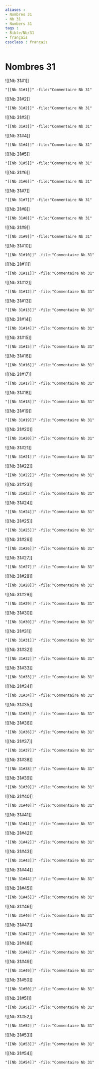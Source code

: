 ```yaml
---
aliases : 
- Nombres 31
- Nb 31
- Numbers 31
tags : 
- Bible/Nb/31
- français
cssclass : français
---
```


# Nombres 31

![[Nb 31#1]]

```query
"[[Nb 31#1]]" -file:"Commentaire Nb 31"
```

![[Nb 31#2]]

```query
"[[Nb 31#2]]" -file:"Commentaire Nb 31"
```

![[Nb 31#3]]

```query
"[[Nb 31#3]]" -file:"Commentaire Nb 31"
```

![[Nb 31#4]]

```query
"[[Nb 31#4]]" -file:"Commentaire Nb 31"
```

![[Nb 31#5]]

```query
"[[Nb 31#5]]" -file:"Commentaire Nb 31"
```

![[Nb 31#6]]

```query
"[[Nb 31#6]]" -file:"Commentaire Nb 31"
```

![[Nb 31#7]]

```query
"[[Nb 31#7]]" -file:"Commentaire Nb 31"
```

![[Nb 31#8]]

```query
"[[Nb 31#8]]" -file:"Commentaire Nb 31"
```

![[Nb 31#9]]

```query
"[[Nb 31#9]]" -file:"Commentaire Nb 31"
```

![[Nb 31#10]]

```query
"[[Nb 31#10]]" -file:"Commentaire Nb 31"
```

![[Nb 31#11]]

```query
"[[Nb 31#11]]" -file:"Commentaire Nb 31"
```

![[Nb 31#12]]

```query
"[[Nb 31#12]]" -file:"Commentaire Nb 31"
```

![[Nb 31#13]]

```query
"[[Nb 31#13]]" -file:"Commentaire Nb 31"
```

![[Nb 31#14]]

```query
"[[Nb 31#14]]" -file:"Commentaire Nb 31"
```

![[Nb 31#15]]

```query
"[[Nb 31#15]]" -file:"Commentaire Nb 31"
```

![[Nb 31#16]]

```query
"[[Nb 31#16]]" -file:"Commentaire Nb 31"
```

![[Nb 31#17]]

```query
"[[Nb 31#17]]" -file:"Commentaire Nb 31"
```

![[Nb 31#18]]

```query
"[[Nb 31#18]]" -file:"Commentaire Nb 31"
```

![[Nb 31#19]]

```query
"[[Nb 31#19]]" -file:"Commentaire Nb 31"
```

![[Nb 31#20]]

```query
"[[Nb 31#20]]" -file:"Commentaire Nb 31"
```

![[Nb 31#21]]

```query
"[[Nb 31#21]]" -file:"Commentaire Nb 31"
```

![[Nb 31#22]]

```query
"[[Nb 31#22]]" -file:"Commentaire Nb 31"
```

![[Nb 31#23]]

```query
"[[Nb 31#23]]" -file:"Commentaire Nb 31"
```

![[Nb 31#24]]

```query
"[[Nb 31#24]]" -file:"Commentaire Nb 31"
```

![[Nb 31#25]]

```query
"[[Nb 31#25]]" -file:"Commentaire Nb 31"
```

![[Nb 31#26]]

```query
"[[Nb 31#26]]" -file:"Commentaire Nb 31"
```

![[Nb 31#27]]

```query
"[[Nb 31#27]]" -file:"Commentaire Nb 31"
```

![[Nb 31#28]]

```query
"[[Nb 31#28]]" -file:"Commentaire Nb 31"
```

![[Nb 31#29]]

```query
"[[Nb 31#29]]" -file:"Commentaire Nb 31"
```

![[Nb 31#30]]

```query
"[[Nb 31#30]]" -file:"Commentaire Nb 31"
```

![[Nb 31#31]]

```query
"[[Nb 31#31]]" -file:"Commentaire Nb 31"
```

![[Nb 31#32]]

```query
"[[Nb 31#32]]" -file:"Commentaire Nb 31"
```

![[Nb 31#33]]

```query
"[[Nb 31#33]]" -file:"Commentaire Nb 31"
```

![[Nb 31#34]]

```query
"[[Nb 31#34]]" -file:"Commentaire Nb 31"
```

![[Nb 31#35]]

```query
"[[Nb 31#35]]" -file:"Commentaire Nb 31"
```

![[Nb 31#36]]

```query
"[[Nb 31#36]]" -file:"Commentaire Nb 31"
```

![[Nb 31#37]]

```query
"[[Nb 31#37]]" -file:"Commentaire Nb 31"
```

![[Nb 31#38]]

```query
"[[Nb 31#38]]" -file:"Commentaire Nb 31"
```

![[Nb 31#39]]

```query
"[[Nb 31#39]]" -file:"Commentaire Nb 31"
```

![[Nb 31#40]]

```query
"[[Nb 31#40]]" -file:"Commentaire Nb 31"
```

![[Nb 31#41]]

```query
"[[Nb 31#41]]" -file:"Commentaire Nb 31"
```

![[Nb 31#42]]

```query
"[[Nb 31#42]]" -file:"Commentaire Nb 31"
```

![[Nb 31#43]]

```query
"[[Nb 31#43]]" -file:"Commentaire Nb 31"
```

![[Nb 31#44]]

```query
"[[Nb 31#44]]" -file:"Commentaire Nb 31"
```

![[Nb 31#45]]

```query
"[[Nb 31#45]]" -file:"Commentaire Nb 31"
```

![[Nb 31#46]]

```query
"[[Nb 31#46]]" -file:"Commentaire Nb 31"
```

![[Nb 31#47]]

```query
"[[Nb 31#47]]" -file:"Commentaire Nb 31"
```

![[Nb 31#48]]

```query
"[[Nb 31#48]]" -file:"Commentaire Nb 31"
```

![[Nb 31#49]]

```query
"[[Nb 31#49]]" -file:"Commentaire Nb 31"
```

![[Nb 31#50]]

```query
"[[Nb 31#50]]" -file:"Commentaire Nb 31"
```

![[Nb 31#51]]

```query
"[[Nb 31#51]]" -file:"Commentaire Nb 31"
```

![[Nb 31#52]]

```query
"[[Nb 31#52]]" -file:"Commentaire Nb 31"
```

![[Nb 31#53]]

```query
"[[Nb 31#53]]" -file:"Commentaire Nb 31"
```

![[Nb 31#54]]

```query
"[[Nb 31#54]]" -file:"Commentaire Nb 31"
```

